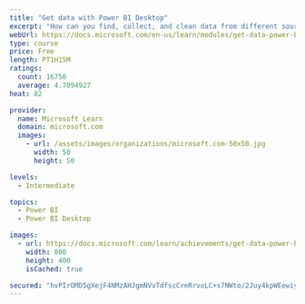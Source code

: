 ```yaml
---
title: "Get data with Power BI Desktop"
excerpt: "How can you find, collect, and clean data from different sources? Power BI is a tool for making sense of your data. You will learn tricks to make data-gathering easier."
webUrl: https://docs.microsoft.com/en-us/learn/modules/get-data-power-bi/
type: course
price: Free
length: PT1H15M
ratings:
  count: 16750
  average: 4.7094927
heat: 82

provider:
  name: Microsoft Learn
  domain: microsoft.com
  images:
    - url: /assets/images/organizations/microsoft.com-50x50.jpg
      width: 50
      height: 50

levels:
  - Intermediate

topics:
  - Power BI
  - Power BI Desktop

images:
  - url: https://docs.microsoft.com/learn/achievements/get-data-power-bi-desktop-social.png
    width: 800
    height: 400
    isCached: true

secured: "hvPIrOMD5gXejF4NMzAHJgmNVvTdfscCreRrvoLC+s7NWto/2Juy4kpWEewiywZlJQIvdtKrGaRBgz3o8Jq+u/VPkET3MwWqkPh44ouDouA3Bqn7eJ9c+9zcQI3h98MjuyMB4Im2b80WmHmlN1ih3/PlAvw9n94Yf7FBfgINfXC9bmXhFhdeslfRVMJlnTDFrTEjvgdTnqKFw6mcu7Kl9MDsF+yviu4CjixbtILyq3EnJE8NEv8mzKhwrOSvBdo6GTmcxHq72Jj6utxNNV2XSNzv+A3oZoxetfNzym2MD/HVbB9Qz/nCKzlXOLx2e1074Oe6kxSOyUsOVabbHAVYW+omKcZ1WU6ioSA0GLljOr5u9/4oq3PCQ5degn5leiiEdrpo+buwJ1UyoqphnN1JJ8HNN8v7UmBkcMNc5HcwYf3ce8GYy+iiL8OpZBluctNA;zyGYme4cOeqYzHPCBb858A=="
---
```


